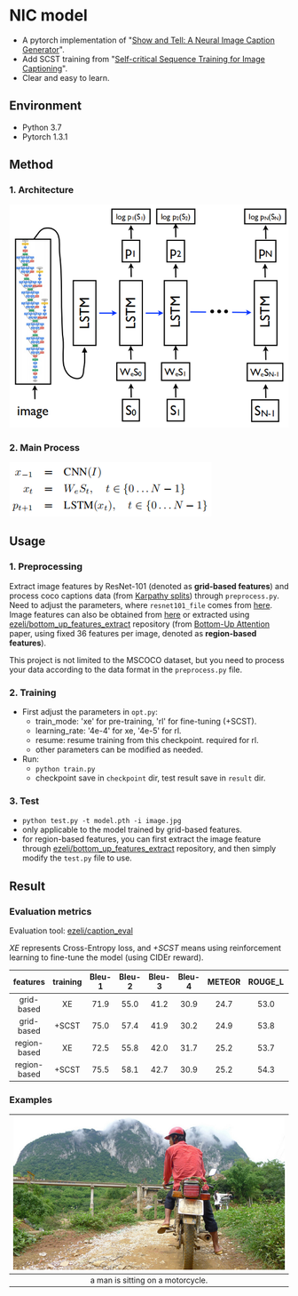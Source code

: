 # NIC model
 - A pytorch implementation of "[Show and Tell: A Neural Image Caption Generator](https://www.cv-foundation.org/openaccess/content_cvpr_2015/html/Vinyals_Show_and_Tell_2015_CVPR_paper.html)".
 - Add SCST training from "[Self-critical Sequence Training for Image Captioning](https://openaccess.thecvf.com/content_cvpr_2017/html/Rennie_Self-Critical_Sequence_Training_CVPR_2017_paper.html)".
 - Clear and easy to learn.

## Environment
 - Python 3.7
 - Pytorch 1.3.1

## Method
### 1. Architecture
![Architecture](./method_figs/Architecture.png)

### 2. Main Process
![Main Process](./method_figs/Formula.png)

## Usage
### 1. Preprocessing
Extract image features by ResNet-101 (denoted as **grid-based features**) and process coco captions data (from [Karpathy splits](https://cs.stanford.edu/people/karpathy/deepimagesent/caption_datasets.zip)) through `preprocess.py`. Need to adjust the parameters, where `resnet101_file` comes from [here](https://drive.google.com/drive/folders/0B7fNdx_jAqhtbVYzOURMdDNHSGM). Image features can also be obtained from [here](https://github.com/peteanderson80/bottom-up-attention) or extracted using [ezeli/bottom_up_features_extract](https://github.com/ezeli/bottom_up_features_extract) repository (from [Bottom-Up Attention](https://openaccess.thecvf.com/content_cvpr_2018/html/Anderson_Bottom-Up_and_Top-Down_CVPR_2018_paper.html) paper, using fixed 36 features per image, denoted as **region-based features**).

This project is not limited to the MSCOCO dataset, but you need to process your data according to the data format in the `preprocess.py` file.

### 2. Training
 - First adjust the parameters in `opt.py`:
    - train_mode: 'xe' for pre-training, 'rl' for fine-tuning (+SCST).
    - learning_rate: '4e-4' for xe, '4e-5' for rl.
    - resume: resume training from this checkpoint. required for rl.
    - other parameters can be modified as needed.
 - Run:
    - `python train.py`
    - checkpoint save in `checkpoint` dir, test result save in `result` dir.

### 3. Test
 - `python test.py -t model.pth -i image.jpg`
 - only applicable to the model trained by grid-based features.
 - for region-based features, you can first extract the image feature through [ezeli/bottom_up_features_extract](https://github.com/ezeli/bottom_up_features_extract) repository, and then simply modify the `test.py` file to use.

## Result
### Evaluation metrics
Evaluation tool: [ezeli/caption_eval](https://github.com/ezeli/caption_eval)

*XE* represents Cross-Entropy loss, and *+SCST* means using reinforcement learning to fine-tune the model (using CIDEr reward).

|features|training|Bleu-1|Bleu-2|Bleu-3|Bleu-4|METEOR|ROUGE_L|CIDEr|SPICE|
|:---:|:---:|:---:|:---:|:---:|:---:|:---:|:---:|:---:|:---:|
|grid-based|XE|71.9|55.0|41.2|30.9|24.7|53.0|94.7|17.8|
|grid-based|+SCST|75.0|57.4|41.9|30.2|24.9|53.8|103.1|17.9|
|region-based|XE|72.5|55.8|42.0|31.7|25.2|53.7|97.0|17.9|
|region-based|+SCST|75.5|58.1|42.7|30.9|25.2|54.3|105.4|18.4|

### Examples

|![COCO_val2014_000000391895.jpg](./method_figs/COCO_val2014_000000391895.jpg)|
|:---:|
|a man is sitting on a motorcycle.|
